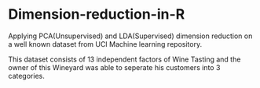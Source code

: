 # Dimension-reduction-in-R
Applying PCA(Unsupervised) and LDA(Supervised) dimension reduction on a well known dataset from UCI Machine learning repository.

This dataset consists of 13 independent factors of Wine Tasting and the 
owner of this Wineyard was able to seperate his customers into 3 categories.
